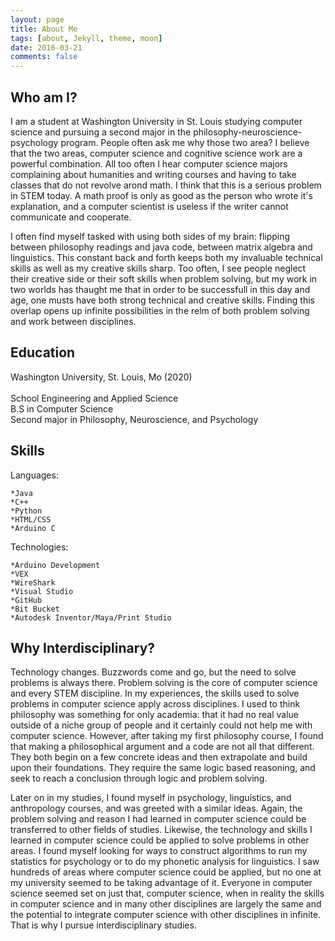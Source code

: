 ```yaml
---
layout: page
title: About Me
tags: [about, Jekyll, theme, moon]
date: 2016-03-21
comments: false
---
```


## Who am I?
I am a student at Washington University in St. Louis studying computer science and pursuing a second major in the philosophy-neuroscience-psychology program. People often ask me why those two area? I believe that the two areas, computer science and cognitive science work are a powerful combination. All too often I hear computer science majors complaining about humanities and writing courses and having to take classes that do not revolve arond math. I think that this is a serious problem in STEM today. A math proof is only as good as the person who wrote it's explanation, and a computer scientist is useless if the writer cannot communicate and cooperate. 

I often find myself tasked with using both sides of my brain: flipping between philosophy readings and java code, between matrix algebra and linguistics. This constant back and forth keeps both my invaluable technical skills as well as my creative skills sharp. Too often, I see people neglect their creative side or their soft skills when problem solving, but my work in two worlds has thaught me that in order to be successfull in this day and age, one musts have both strong technical and creative skills. Finding this overlap opens up infinite possibilities in the relm of both problem solving and work between disciplines. 

## Education 
Washington University, St. Louis, Mo (2020) <br />							
School Engineering and Applied Science <br />
B.S in Computer Science <br />
Second major in Philosophy, Neuroscience, and Psychology <br />

## Skills
Languages:


    *Java
    *C++
    *Python
    *HTML/CSS
    *Arduino C
    
Technologies: 


    *Arduino Development
    *VEX
    *WireShark
    *Visual Studio
    *GitHub
    *Bit Bucket
    *Autodesk Inventor/Maya/Print Studio


## Why Interdisciplinary?
Technology changes. Buzzwords come and go, but the need to solve problems is always there. Problem solving is the core of computer science and every STEM discipline. In my experiences, the skills used to solve problems in computer science apply across disciplines. I used to think philosophy was something for only academia: that it had no real value outside of a niche group of people and it certainly could not help me with computer science. However, after taking my first philosophy course, I found that making a philosophical argument and a code are not all that different. They both begin on a few concrete ideas and then extrapolate and build upon their foundations. They require the same logic based reasoning, and seek to reach a conclusion through logic and problem solving. 

Later on in my studies, I found myself in psychology, linguistics, and anthropology courses, and was greeted with a similar ideas. Again, the problem solving and reason I had learned in computer science could be transferred to other fields of studies. Likewise, the technology and skills I learned in computer science could be applied to solve problems in other areas. I found myself looking for ways to construct algorithms to run my statistics for psychology or to do my phonetic analysis for linguistics. I saw hundreds of areas where computer science could be applied, but no one at my university seemed to be taking advantage of it. Everyone in computer science seemed set on just that, computer science, when in reality the skills in computer science and in many other disciplines are largely the same and the potential to integrate computer science with other disciplines in infinite. That is why I pursue interdisciplinary studies. 

